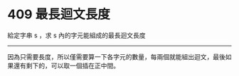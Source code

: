 # 409 最長迴文長度

給定字串 s ，求 s 內的字元能組成的最長迴文長度

---

因為只需要長度，所以僅需要算一下各字元的數量，每兩個就能組出迴文，最後如果還有剩下的，可以取一個插在正中間。